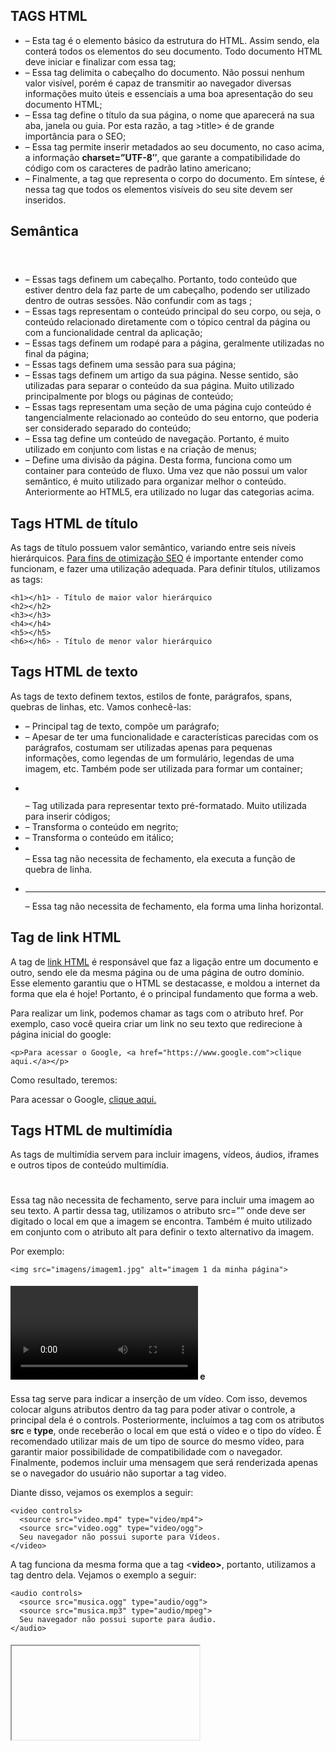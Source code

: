 ## TAGS HTML

- **<html></html>** – Esta tag é o elemento básico da estrutura do HTML. Assim sendo, ela conterá todos os elementos do seu documento. Todo documento HTML deve iniciar e finalizar com essa tag;
- **<head></head>** – Essa tag delimita o cabeçalho do documento. Não possui nenhum valor visível, porém é capaz de transmitir ao navegador diversas informações muito úteis e essenciais a uma boa apresentação do seu documento HTML;
- **<title></title>** – Essa tag define o título da sua página, o nome que aparecerá na sua aba, janela ou guia. Por esta razão, a tag >title> é de grande importância para o SEO;
- **<meta/>** – Essa tag permite inserir metadados ao seu documento, no caso acima, a informação **charset=”UTF-8″**, que garante a compatibilidade do código com os caracteres de padrão latino americano;
- **<body></body>** – Finalmente, a tag que representa o corpo do documento. Em síntese, é nessa tag que todos os elementos visíveis do seu site devem ser inseridos.



## Semântica

- **<header></header>** – Essas tags definem um cabeçalho. Portanto, todo conteúdo que estiver dentro dela faz parte de um cabeçalho, podendo ser utilizado dentro de outras sessões. Não confundir com as tags <head>;
- **<main></main>** – Essas tags representam o conteúdo principal do seu corpo, ou seja, o conteúdo relacionado diretamente com o tópico central da página ou com a funcionalidade central da aplicação;
- **<footer></footer>** – Essas tags definem um rodapé para a página, geralmente utilizadas no final da página;
- **<section></section>** – Essas tags definem uma sessão para sua página;
- **<article></article>** – Essas tags definem um artigo da sua página. Nesse sentido, são utilizadas para separar o conteúdo da sua página. Muito utilizado principalmente por blogs ou páginas de conteúdo;
- **<aside></aside>** – Essas tags representam uma seção de uma página cujo conteúdo é tangencialmente relacionado ao conteúdo do seu entorno, que poderia ser considerado separado do conteúdo;
- **<nav></nav>** – Essa tag define um conteúdo de navegação. Portanto, é muito utilizado em conjunto com listas e na criação de menus;
- **<div></div>** – Define uma divisão da página. Desta forma, funciona como um container para conteúdo de fluxo. Uma vez que não possui um valor semântico, é muito utilizado para organizar melhor o conteúdo. Anteriormente ao HTML5, era utilizado no lugar das categorias acima.



 ## Tags HTML de título

As tags de título possuem valor semântico, variando entre seis níveis hierárquicos. [Para fins de otimização SEO](https://www.homehost.com.br/blog/seo/erros-comuns-de-seo/) é importante entender como funcionam, e fazer uma utilização adequada. Para definir títulos, utilizamos as tags:

```
<h1></h1> - Título de maior valor hierárquico
<h2></h2>
<h3></h3>
<h4></h4>
<h5></h5>
<h6></h6> - Título de menor valor hierárquico
```



## Tags HTML de texto

As tags de texto definem textos, estilos de fonte, parágrafos, spans, quebras de linhas, etc. Vamos conhecê-las:

- **<p></p>** – Principal tag de texto, compõe um parágrafo;
- **<span></span>** – Apesar de ter uma funcionalidade e características parecidas com os parágrafos, costumam ser utilizadas apenas para pequenas informações, como legendas de um formulário, legendas de uma imagem, etc. Também pode ser utilizada para formar um container;
- **<pre></pre>** – Tag utilizada para representar texto pré-formatado. Muito utilizada para inserir códigos;
- **<b></b>** – Transforma o conteúdo em negrito;
- **<i></i>** – Transforma o conteúdo em itálico;
- **<br/>** – Essa tag não necessita de fechamento, ela executa a função de quebra de linha.
- **<hr/>** – Essa tag não necessita de fechamento, ela forma uma linha horizontal.



## Tag de link HTML

A tag de [link HTML](https://www.homehost.com.br/blog/criar-sites/links-html/) é responsável que faz a ligação entre um documento e outro, sendo ele da mesma página ou de uma página de outro domínio. Esse elemento garantiu que o HTML se destacasse, e moldou a internet da forma que ela é hoje! Portanto, é o principal fundamento que forma a web.

Para realizar um link, podemos chamar as tags **<a></a>** com o atributo href. Por exemplo, caso você queira criar um link no seu texto que redirecione à página inicial do google:

```
<p>Para acessar o Google, <a href="https://www.google.com">clique aqui.</a></p>
```

Como resultado, teremos:

Para acessar o Google, [clique aqui.](http://google.com/)



## Tags HTML de multimídia

As tags de multimídia servem para incluir imagens, vídeos, áudios, iframes e outros tipos de conteúdo multimídia.

#### **<img>**

Essa tag não necessita de fechamento, serve para incluir uma imagem ao seu texto. A partir dessa tag, utilizamos o atributo src=”” onde deve ser digitado o local em que a imagem se encontra. Também é muito utilizado em conjunto com o atributo alt para definir o texto alternativo da imagem.

Por exemplo:

```
<img src="imagens/imagem1.jpg" alt="imagem 1 da minha página">
```

#### **<video>** e <audio>

Essa tag serve para indicar a inserção de um vídeo. Com isso, devemos colocar alguns atributos dentro da tag para poder ativar o controle, a principal dela é o controls. Posteriormente, incluímos a tag **<source>** com os atributos **src** e **type**, onde receberão o local em que está o vídeo e o tipo do vídeo. É recomendado utilizar mais de um tipo de source do mesmo vídeo, para garantir maior possibilidade de compatibilidade com o navegador. Finalmente, podemos incluir uma mensagem que será renderizada apenas se o navegador do usuário não suportar a tag video.

Diante disso, vejamos os exemplos a seguir:

```
<video controls>
  <source src="video.mp4" type="video/mp4">
  <source src="video.ogg" type="video/ogg">
  Seu navegador não possui suporte para Vídeos.
</video>
```

A tag **<audio>** funciona da mesma forma que a tag <**video>**, portanto, utilizamos a tag **<source>** dentro dela. Vejamos o exemplo a seguir:

```
<audio controls>
  <source src="musica.ogg" type="audio/ogg">
  <source src="musica.mp3" type="audio/mpeg">
  Seu navegador não possui suporte para áudio.
</audio>
```

#### **<iframe>**

Os iframes são muito utilizados na atualidade, servem para incluir recursos de uma outra página nesta página. Vale a pena conferir o exemplo da [W3C Schools](https://www.w3schools.com/tags/tryit.asp?filename=tryhtml_iframe), pagina de tutorias pertencente ao grupo W3C, a organização atualmente responsável pelos padrões da web.

Portanto, para inserir um iframe, basta utilizar a tag com o atributo **src**. Além disso, é possível incluir um texto dentro do elemento, caso o navegador do usuário não possua suporte para tal. Vejamos então o exemplo abaixo:

```
<iframe src="https://www.homehost.com.br">
  <p>Seu navegador não possui suporte para iFrames.</p>
</iframe>
```



## Tags HTML de listas

[Para poder criar](https://www.homehost.com.br/blog/criar-sites/4-motivos-para-criar-site-com-homehost/) uma lista, podemos utilizar uma lista ordenada, a partir das tags **<ol></ol>**, ou uma lista não ordenada, a partir das tags **<ul></ul>**. Posteriormente, incluímos dentro da lista os elementos da mesma, dentro das tags **<li></li>**.

Vejamos os exemplos a seguir:

```
<p>Minha lista ordenada:</p>
<ol>
  <li>item 1</li>
  <li>item 2</li>
  <li>item 3</li>
</ol>
<p>Minha lista não ordenada:</p>
<ul>
  <li>item 1</li>
  <li>item 2</li>
  <li>item 3</li>
</ul>
```



## Tags HTML de formulário

As tags de formulário são muito utilizadas para obter informações do usuário, realizar cadastros, receber opiniões, entre outros. São importantíssimas para qualquer ramo do mercado.

Para iniciar um formulário, incluimos as tags **<form>** e **</form>**. Posteriormente, devemos incluir o conteúdo do formulário. Digamos que, por exemplo, você queira incluir três campos, sendo dois para coletar informações e um para receber uma mensagem. Desta forma, para criar os campos de preenchimento, deverá utilizar a tag **<input>**, enquanto para o campo referente à mensagem, deverá utilizar a tag **<textarea>**.

#### A tag <input>

A tag **<input>** possui o atributo **type**, que varia entre diversos tipos (vamos explicar os principais deles abaixo). Também há o atributo **placeholder**, que é um texto que [ficará disponível](https://www.homehost.com.br/blog/registro-de-dominios/em-quanto-tempo-um-novo-dominio-registrado-fica-disponivel/) enquanto nada for digitado nesse campo. Também é importante definir um atributo **name** para cada input.

- **<input type=”text”>** – Define um campo que receberá qualquer caractere;
- **<input type=”email”>** – Define um campo que receberá caracteres e verificará se o mesmo consiste em um e-mail válido;
- **<input type=”submit” value=”ENVIAR”>** – Define um botão que servirá para o envio do formulário. Dentro dele, podemos atribuir o value, que será o texto dentro do botão de envio.

Existem outros tipos de **<inputs>** que podem ser estudados na [documentação disponível pela W3C](https://www.w3schools.com/tags/tag_input.asp).

#### As tags <textarea></textarea>

Assim como a tag **<input>**, essa tag define um campo para o formulário. Porém, diferentemente, ela tem como principal característica ser uma área de preenchimento de texto, ou seja, permite que o usuário escreva um texto ou uma mensagem no seu interior. Também traz opções para que o usuário redimensione seu tamanho (resize). Dessa forma, podemos incluir uma area de texto utilizando as tags **<textarea>** e **</textarea>**.



## Tags de estilos e scripts

Para podermos concluir esse tutorial, não poderíamos deixar de citar as tags **<style>** e **<script>**.

A tag **<style>** e **</style>** deve ser incluída no **<head>** do seu código HTML. Dentro dessa tag, é possível incluir todo o seu código CSS, ou seja, seu código de estilos.

Já a tag **<script>** e **</script>** tem como objetivo incluir códigos de scripts ao seu HTML, podendo ser incluída em qualquer parte. Contudo, recomenda-se fortemente que seja inserida após o **<footer>**. Dessa forma, podemos incluir nela um código javascript.